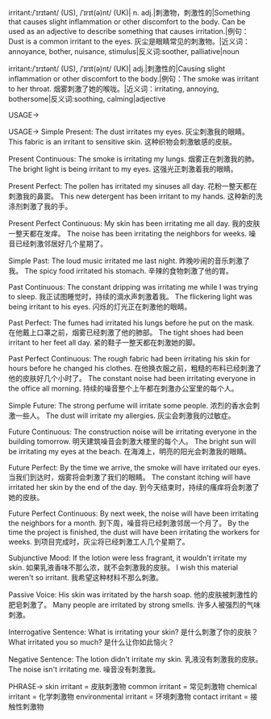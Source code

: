 irritant:/ˈɪrɪtənt/ (US), /ˈɪrɪt(ə)nt/ (UK)| n. adj.|刺激物，刺激性的|Something that causes slight inflammation or other discomfort to the body.  Can be used as an adjective to describe something that causes irritation.|例句：Dust is a common irritant to the eyes. 灰尘是眼睛常见的刺激物。|近义词：annoyance, bother, nuisance, stimulus|反义词:soother, palliative|noun

irritant:/ˈɪrɪtənt/ (US), /ˈɪrɪt(ə)nt/ (UK)| adj.|刺激性的|Causing slight inflammation or other discomfort to the body.|例句：The smoke was irritant to her throat. 烟雾刺激了她的喉咙。|近义词：irritating, annoying, bothersome|反义词:soothing, calming|adjective


USAGE->

USAGE->
Simple Present:
The dust irritates my eyes. 灰尘刺激我的眼睛。
This fabric is an irritant to sensitive skin. 这种织物会刺激敏感的皮肤。

Present Continuous:
The smoke is irritating my lungs. 烟雾正在刺激我的肺。
The bright light is being irritant to my eyes.  这强光正刺激着我的眼睛。

Present Perfect:
The pollen has irritated my sinuses all day. 花粉一整天都在刺激我的鼻窦。
This new detergent has been irritant to my hands.  这种新的洗涤剂刺激了我的手。

Present Perfect Continuous:
My skin has been irritating me all day. 我的皮肤一整天都在发痒。
The noise has been irritating the neighbors for weeks. 噪音已经刺激邻居好几个星期了。

Simple Past:
The loud music irritated me last night. 昨晚吵闹的音乐刺激了我。
The spicy food irritated his stomach. 辛辣的食物刺激了他的胃。

Past Continuous:
The constant dripping was irritating me while I was trying to sleep.  我正试图睡觉时，持续的滴水声刺激着我。
The flickering light was being irritant to his eyes. 闪烁的灯光正在刺激他的眼睛。

Past Perfect:
The fumes had irritated his lungs before he put on the mask.  在他戴上口罩之前，烟雾已经刺激了他的肺部。
The tight shoes had been irritant to her feet all day.  紧的鞋子一整天都在刺激她的脚。


Past Perfect Continuous:
The rough fabric had been irritating his skin for hours before he changed his clothes. 在他换衣服之前，粗糙的布料已经刺激了他的皮肤好几个小时了。
The constant noise had been irritating everyone in the office all morning.  持续的噪音整个上午都在刺激办公室里的每个人。


Simple Future:
The strong perfume will irritate some people.  浓烈的香水会刺激一些人。
The dust will irritate my allergies. 灰尘会刺激我的过敏症。

Future Continuous:
The construction noise will be irritating everyone in the building tomorrow.  明天建筑噪音会刺激大楼里的每个人。
The bright sun will be irritating my eyes at the beach.  在海滩上，明亮的阳光会刺激我的眼睛。

Future Perfect:
By the time we arrive, the smoke will have irritated our eyes.  当我们到达时，烟雾将会刺激了我们的眼睛。
The constant itching will have irritated her skin by the end of the day.  到今天结束时，持续的瘙痒将会刺激了她的皮肤。


Future Perfect Continuous:
By next week, the noise will have been irritating the neighbors for a month. 到下周，噪音将已经刺激邻居一个月了。
By the time the project is finished, the dust will have been irritating the workers for weeks. 到项目完成时，灰尘将已经刺激工人几个星期了。


Subjunctive Mood:
If the lotion were less fragrant, it wouldn't irritate my skin. 如果乳液香味不那么浓，就不会刺激我的皮肤。
I wish this material weren't so irritant. 我希望这种材料不那么刺激。

Passive Voice:
His skin was irritated by the harsh soap.  他的皮肤被刺激性的肥皂刺激了。
Many people are irritated by strong smells.  许多人被强烈的气味刺激。


Interrogative Sentence:
What is irritating your skin?  是什么刺激了你的皮肤？
What irritated you so much?  是什么让你如此恼火？

Negative Sentence:
The lotion didn't irritate my skin.  乳液没有刺激我的皮肤。
The noise isn't irritating me.  噪音没有刺激我。



PHRASE->
skin irritant = 皮肤刺激物
common irritant = 常见刺激物
chemical irritant = 化学刺激物
environmental irritant = 环境刺激物
contact irritant = 接触性刺激物
